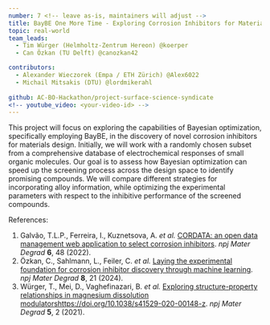 ```yaml
---
number: 7 <!-- leave as-is, maintainers will adjust -->
title: BayBE One More Time - Exploring Corrosion Inhibitors for Materials Design
topic: real-world
team_leads:
  - Tim Würger (Helmholtz-Zentrum Hereon) @koerper
  - Can Özkan (TU Delft) @canozkan42

contributors:
  - Alexander Wieczorek (Empa / ETH Zürich) @Alex6022
  - Michail Mitsakis (DTU) @lordmikerahl
  
github: AC-BO-Hackathon/project-surface-science-syndicate
<!-- youtube_video: <your-video-id> -->
---
```


This project will focus on exploring the capabilities of Bayesian optimization, specifically employing BayBE, in the discovery of novel corrosion inhibitors for materials design. Initially, we will work with a randomly chosen subset from a comprehensive database of electrochemical responses of small organic molecules. Our goal is to assess how Bayesian optimization can speed up the screening process across the design space to identify promising compounds. We will compare different strategies for incorporating alloy information, while optimizing the experimental parameters with respect to the inhibitive performance of the screened compounds.

References:
1. Galvão, T.L.P., Ferreira, I., Kuznetsova, A. _et al._ [CORDATA: an open data management web application to select corrosion inhibitors](https://doi.org/10.1038/s41529-022-00259-9). _npj Mater Degrad_ **6**, 48 (2022).
2. Özkan, C., Sahlmann, L., Feiler, C. _et al._ [Laying the experimental foundation for corrosion inhibitor discovery through machine learning](https://doi.org/10.1038/s41529-024-00435-z). _npj Mater Degrad_ **8**, 21 (2024).
3. Würger, T., Mei, D., Vaghefinazari, B. _et al._ [Exploring structure-property relationships in magnesium dissolution modulators](https://doi.org/10.1038/s41529-020-00148-z)https://doi.org/10.1038/s41529-020-00148-z. _npj Mater Degrad_ **5**, 2 (2021).
